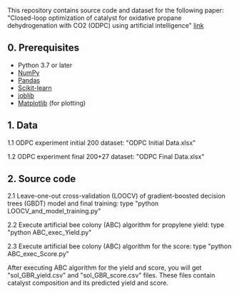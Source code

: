 This repository contains source code and dataset for the following paper: "Closed-loop optimization of catalyst for oxidative propane dehydrogenation with CO2 (ODPC) using artificial intelligence" [link](https://doi.org/10.1016/j.jcou.2023.102620)

## 0. Prerequisites

* Python 3.7 or later
* [NumPy](https://numpy.org/install/) 
* [Pandas](https://pandas.pydata.org/docs/getting_started/index.html#getting-started)
* [Scikit-learn](https://scikit-learn.org/stable/install.html)
* [joblib](https://joblib.readthedocs.io/en/stable/installing.html)
* [Matplotlib](https://matplotlib.org/stable/) (for plotting)


## 1. Data

1.1 ODPC experiment initial 200 dataset: "ODPC Initial Data.xlsx"

1.2 ODPC experiment final 200+27 dataset: "ODPC Final Data.xlsx"



## 2. Source code

2.1 Leave-one-out cross-validation (LOOCV) of gradient-boosted decision trees (GBDT) model and final training: type "python LOOCV_and_model_training.py"

2.2 Execute artificial bee colony (ABC) algorithm for propylene yield: type "python ABC_exec_Yield.py"

2.3 Execute artificial bee colony (ABC) algorithm for the score: type "python ABC_exec_Score.py"


After executing ABC algorithm for the yield and score, you will get "sol_GBR_yield.csv" and "sol_GBR_score.csv" files. These files contain catalyst composition and its predicted yield and score. 
